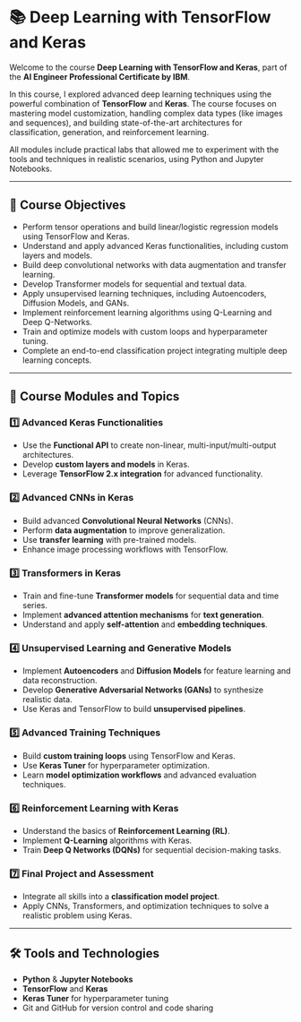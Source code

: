 # 📚 Deep Learning with TensorFlow and Keras

Welcome to the course **Deep Learning with TensorFlow and Keras**, part of the **AI Engineer Professional Certificate by IBM**.

In this course, I explored advanced deep learning techniques using the powerful combination of **TensorFlow** and **Keras**. The course focuses on mastering model customization, handling complex data types (like images and sequences), and building state-of-the-art architectures for classification, generation, and reinforcement learning.

All modules include practical labs that allowed me to experiment with the tools and techniques in realistic scenarios, using Python and Jupyter Notebooks.

---

## 📌 Course Objectives

- Perform tensor operations and build linear/logistic regression models using TensorFlow and Keras.
- Understand and apply advanced Keras functionalities, including custom layers and models.
- Build deep convolutional networks with data augmentation and transfer learning.
- Develop Transformer models for sequential and textual data.
- Apply unsupervised learning techniques, including Autoencoders, Diffusion Models, and GANs.
- Implement reinforcement learning algorithms using Q-Learning and Deep Q-Networks.
- Train and optimize models with custom loops and hyperparameter tuning.
- Complete an end-to-end classification project integrating multiple deep learning concepts.

---

## 🧩 Course Modules and Topics

### 1️⃣ Advanced Keras Functionalities

- Use the **Functional API** to create non-linear, multi-input/multi-output architectures.
- Develop **custom layers and models** in Keras.
- Leverage **TensorFlow 2.x integration** for advanced functionality.

### 2️⃣ Advanced CNNs in Keras

- Build advanced **Convolutional Neural Networks** (CNNs).
- Perform **data augmentation** to improve generalization.
- Use **transfer learning** with pre-trained models.
- Enhance image processing workflows with TensorFlow.

### 3️⃣ Transformers in Keras

- Train and fine-tune **Transformer models** for sequential data and time series.
- Implement **advanced attention mechanisms** for **text generation**.
- Understand and apply **self-attention** and **embedding techniques**.

### 4️⃣ Unsupervised Learning and Generative Models

- Implement **Autoencoders** and **Diffusion Models** for feature learning and data reconstruction.
- Develop **Generative Adversarial Networks (GANs)** to synthesize realistic data.
- Use Keras and TensorFlow to build **unsupervised pipelines**.

### 5️⃣ Advanced Training Techniques

- Build **custom training loops** using TensorFlow and Keras.
- Use **Keras Tuner** for hyperparameter optimization.
- Learn **model optimization workflows** and advanced evaluation techniques.

### 6️⃣ Reinforcement Learning with Keras

- Understand the basics of **Reinforcement Learning (RL)**.
- Implement **Q-Learning** algorithms with Keras.
- Train **Deep Q Networks (DQNs)** for sequential decision-making tasks.

### 7️⃣ Final Project and Assessment

- Integrate all skills into a **classification model project**.
- Apply CNNs, Transformers, and optimization techniques to solve a realistic problem using Keras.

---

## 🛠 Tools and Technologies

- **Python** & **Jupyter Notebooks**
- **TensorFlow** and **Keras**
- **Keras Tuner** for hyperparameter tuning
- Git and GitHub for version control and code sharing
